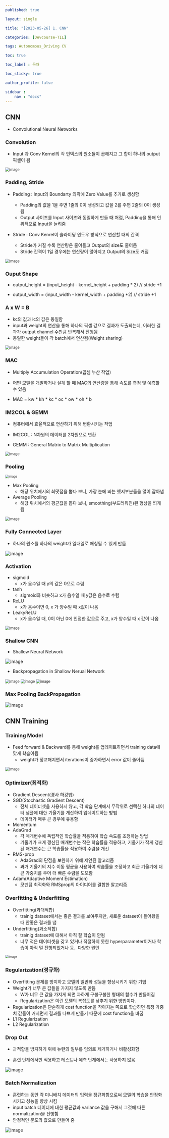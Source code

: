 ```yaml
---
published: true

layout: single

title: "[2023-05-26] 1. CNN"

categories: [Devcourse-TIL]

tags: Autonomous_Driving CV

toc: true

toc_label : 목차

toc_sticky: true

author_profile: false

sidebar :
    nav : "docs"
---
```


## CNN

- Convolutional Neural Networks





### Convolution

- Input 과 Conv Kernel의 각 인덱스의 원소들이 곱해지고 그 합이 하나의 output 픽셀이 됨

<img src="https://github.com/shpark98/Projects/assets/116723552/3ad9cfb5-7ca1-4c08-9de5-dd4c70651214" alt="image" style="zoom:80%;" />





### Padding, Stride

- Padding : Input의 Boundarty 외곽에 Zero Value를 추가로 생성함
  - Padding의 값을 1을 주면 1줄의 0이 생성되고 값을 2를 주면 2줄의 0이 생성됨
  - Output 사이즈를 Input 사이즈와 동일하게 만들 때 처럼, Padding을 통해 인위적으로 Input을 늘려줌

- Stride : Conv Kenrel이 슬라이딩 윈도우 방식으로 연산할 때의 간격
  - Stride가 커질 수록 연산량은 줄어들고 Output의 size도 줄어듬
  - Stride 간격이 1일 경우에는 연산량이 많아지고 Output의 Size도 커짐

<img src="https://github.com/shpark98/Projects/assets/116723552/074f4af2-207a-4258-9c9b-a7716f7aa1ce" alt="image" style="zoom:80%;" />





### Ouput Shape

- output_height = (input_height - kernel_height + padding * 2) // stride +1

- output_width = (input_width - kernel_width + padding *2) // stride +1





### A x W = B

- kc의 값과 ic의 값은 동일함
- input과 weight의 연산을 통해 하나의 픽셀 값으로 결과가 도출되는데, 이러한 결과가 output channel 수만큼 반복해서 진행됨
- 동일한 weight들이 각 batch에서 연산됨(Weight sharing)

<img src="https://github.com/shpark98/Projects/assets/116723552/3ad516ec-135d-4e45-9c4c-e7050b743221" alt="image" style="zoom:80%;" />





### MAC

- Multiply Accumulation Operation(곱셈 누산 작업)
- 어떤 모델을 개발하거나 설계 할 때 MAC의 연산량을 통해 속도를 측정 및 예측할 수 있음

- MAC = kw * kh * kc * oc * ow * oh * b



### IM2COL & GEMM

- 컴퓨터에서 효율적으로 연산하기 위해 변환시키는 작업

- IM2COL : N차원의 데이터를 2차원으로 변환
- GEMM : General Matrix to Matrix Multiplication

<img src="https://github.com/shpark98/Projects/assets/116723552/eb16936a-6b0e-4a69-8649-dba5302c4b5c" alt="image" style="zoom:80%;" />





### Pooling

<img src="https://github.com/shpark98/Projects/assets/116723552/6d67fed0-1d7e-474e-8d8b-696ee242bc83" alt="image" style="zoom:67%;" />

- Max Pooling
  - 해당 위치에서의 최댓점을 뽑다 보니, 가장 눈에 띄는 엣지부분들을 많이 잡아냄
- Average Pooling
  - 해당 위치에서의 평균값을 뽑다 보니, smoothing(부드러워진)된 형상을 띄게 됨

<img src="https://github.com/shpark98/Projects/assets/116723552/fcea786b-58a7-4615-9ede-569ae8c99275" alt="image" style="zoom:80%;" />



### Fully Connected Layer

- 하나의 원소를 하나의 weight가 일대일로 매칭될 수 있게 만듬

![image](https://github.com/shpark98/Projects/assets/116723552/1be18c96-a77c-40cb-a18e-d99b04d26fd6)



### Activation

- sigmoid
  - x가 음수일 때 y의 값은 0으로 수렴
- tanh
  - sigmoid와 비슷하고 x가 음수일 때 y값은 음수로 수렴
- ReLU
  - x가 음수이면 0, x 가 양수일 때 x값이 나옴
- LeakyReLU
  - x가 음수일 때, 0이 아닌 0에 인접한 값으로 주고, x가 양수일 때 x 값이 나옴

<img src="https://github.com/shpark98/Projects/assets/116723552/1b7a4a2f-2c34-4ac3-8f7e-09f42e6fa581" alt="image" style="zoom:80%;" />



### Shallow CNN

- Shallow Neural Network

![image](https://github.com/shpark98/Projects/assets/116723552/5b11d41a-2934-4b9a-a3a7-ac47447a87cc)



- Backpropagation in Shallow Nerual Network

<img src="https://github.com/shpark98/Projects/assets/116723552/bba857db-e396-4687-b487-868afc733893" alt="image" style="zoom:80%;" />

<img src="https://github.com/shpark98/Projects/assets/116723552/c55883cb-593a-4781-9291-ce1d2538b791" alt="image" style="zoom:80%;" />

<img src="https://github.com/shpark98/Projects/assets/116723552/5eb4b731-fb78-4036-a2fd-1062ad9ecc2e" alt="image" style="zoom:80%;" />



### Max Pooling BackPropagation

![image](https://github.com/shpark98/Projects/assets/116723552/6e71548c-1951-4c4d-bd92-189b4019156c)



## CNN Training

### Training Model

- Feed forward & Backward를 통해 weight를 업데이트하면서 training data에 맞게 학습이됨
  - weight가 정교해지면서 iterations이 증가하면서 error 값이 줄어듬

<img src="https://github.com/shpark98/Projects/assets/116723552/0e9a0520-595e-4102-bf8e-c4acd51d6497" alt="image" style="zoom:80%;" />



### Optimizer(최적화)

- Gradient Descent(경사 하강법)
- SGD(Stochastic Gradient Descent)
  - 전체 데이터셋을 사용하지 않고, 각 학습 단계에서 무작위로 선택한 하나의 데이터 샘플에 대한 기울기를 계산하여 업데이트하는 방법
  - 데이터가 매우 큰 경우에 유용함
- Momentum 
- AdaGrad
  - 각 매개변수에 독립적인 학습률을 적용하여 학습 속도를 조정하는 방법
  - 기울기가 크게 갱신된 매개변수는 작은 학습률을 적용하고, 기울기가 작게 갱신된 매개변수는 큰 학습률을 적용하여 수렴을 개선
- RMS-prop
  - AdaGrad의 단점을 보완하기 위해 제안된 알고리즘
  - 과거 기울기의 지수 이동 평균을 사용하여 학습률을 조정하고 최근 기울기에 더 큰 가중치를 주어 더 빠른 수렴을 도모함
- Adam(Adaptive Moment Estimation)
  - 모멘텀 최적화와 RMSprop의 아이디어를 결합한 알고리즘





### Overfitting & Underfitting

- Overfitting(과대적합)
  - trainig dataset에서는 좋은 결과를 보여주지만, 새로운 dataset이 들어왔을 때 안좋은 결과를 냄
- Underfitting(과소적합)
  - trainig dataset에 대해서 아직 잘 학습이 안됨
  - 너무 적은 데이터셋을 갖고 있거나 적절하지 못한 hyperparameter이거나 학습이 아직 덜 진행되었거나 등.. 다양한 원인

<img src="https://github.com/shpark98/Projects/assets/116723552/b8083b66-60c7-4a4e-92d4-d9e5425c1c44" alt="image" style="zoom: 67%;" />





### Regularization(정규화)

- Overfitting 문제를 방지하고 모델의 일반화 성능을 향상시키기 위한 기법
- Weight가 너무 큰 값들을 가지지 않도록 만듬
  - W가 너무 큰 값을 가지게 되면 과하게 구불구불한 형태의 함수가 만들어짐
  - Regularization은 이런 모델의 복잡도를 낮추기 위한 방법이다.
- Regularization은 단순하게 cost function을 작아지는 쪽으로 학습하면 특정 가중치 값들이 커지면서 결과를 나쁘게 만들기 때문에 cost function을 바꿈
- L1 Regularization
- L2 Regularization





### Drop Out

- 과적합을 방지하기 위해 뉴런의 일부를 임의로 제거하거나 비활성화함

- 훈련 단계에서만 적용하고 테스트나 예측 단계에서는 사용하지 않음

![image](https://github.com/shpark98/Projects/assets/116723552/e8e7b719-44ed-4a43-a2d9-0a851fe58c82)



### Batch Normalization

- 훈련하는 동안 각 미니배치 데이터의 입력을 정규화함으로써 모델의 학습을 안정화시키고 성능을 향상 시킴
- input batch 데이터에 대한 평균값과 variance 값을 구해서 그것에 따른 normalization을 진행함
- 안정적인 분포의 값으로 만들어 줌

![image](https://github.com/shpark98/Projects/assets/116723552/7f7c9f79-52a3-4bd2-8719-95103922d603)
